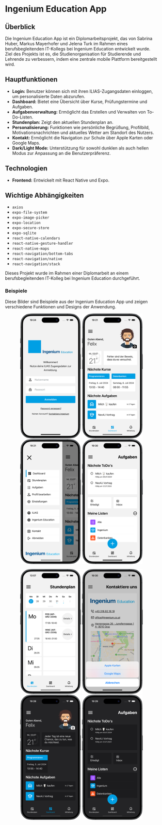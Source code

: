 # Ingenium Education App

## Überblick
Die Ingenium Education App ist ein Diplomarbeitsprojekt, das von Sabrina Huber, Markus Mayerhofer und Jelena Turk im Rahmen eines berufsbegleitenden IT-Kollegs bei Ingenium Education entwickelt wurde. Ziel des Projekts ist es, die Studienorganisation für Studierende und Lehrende zu verbessern, indem eine zentrale mobile Plattform bereitgestellt wird.

## Hauptfunktionen
- **Login:** Benutzer können sich mit ihren ILIAS-Zugangsdaten einloggen, um personalisierte Daten abzurufen.
- **Dashboard:** Bietet eine Übersicht über Kurse, Prüfungstermine und Aufgaben.
- **Aufgabenverwaltung:** Ermöglicht das Erstellen und Verwalten von To-Do-Listen.
- **Stundenplan:** Zeigt den aktuellen Stundenplan an.
- **Personalisierung:** Funktionen wie persönliche Begrüßung, Profilbild, Motivationsnachrichten und aktuelles Wetter am Standort des Nutzers.
- **Kontakt:** Ermöglicht die Navigation zur Schule über Apple Karten oder Google Maps.
- **Dark/Light Mode:** Unterstützung für sowohl dunklen als auch hellen Modus zur Anpassung an die Benutzerpräferenz.

## Technologien
- **Frontend:** Entwickelt mit React Native und Expo.

## Wichtige Abhängigkeiten
- `axios`
- `expo-file-system`
- `expo-image-picker`
- `expo-location`
- `expo-secure-store`
- `expo-sqlite`
- `react-native-calendars`
- `react-native-gesture-handler`
- `react-native-maps`
- `react-navigation/bottom-tabs`
- `react-navigation/native`
- `react-navigation/stack`

Dieses Projekt wurde im Rahmen einer Diplomarbeit an einem berufsbegleitenden IT-Kolleg bei Ingenium Education durchgeführt.

### Beispiele
Diese Bilder sind Beispiele aus der Ingenium Education App und zeigen verschiedene Funktionen und Designs der Anwendung.

<p align="center">
  <img src="src/assets/images/Group 2.png" alt="Group 2" width="200"/>
  <img src="src/assets/images/Group 1-3.png" alt="Group 1-3" width="200"/>
  <img src="src/assets/images/Group 8.png" alt="Group 8" width="200"/>
  <img src="src/assets/images/Group 9.png" alt="Group 9" width="200"/>
</p>
<p align="center">
  <img src="src/assets/images/Group 7-2.png" alt="Group 7-2" width="200"/>
  <img src="src/assets/images/Group 3-2.png" alt="Group 3-2" width="200"/>
  <img src="src/assets/images/Group 5.png" alt="Group 5" width="200"/>
  <img src="src/assets/images/Group 4.png" alt="Group 4" width="200"/>
</p>

